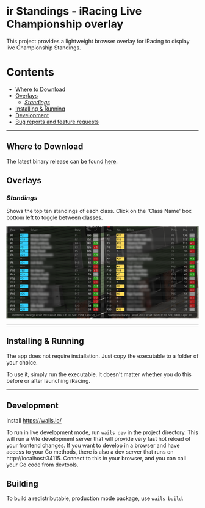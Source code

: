 # ir Standings - iRacing Live Championship overlay

This project provides a lightweight browser overlay for iRacing to display live Championship Standings.

# Contents

- [Where to Download](#where-to-download)
- [Overlays](#overlays)
  - [*Standings*](#standings)
- [Installing & Running](#installing--running)
- [Development](#development)
- [Bug reports and feature requests](#bug-reports-and-feature-requests)

---

## Where to Download

The latest binary release can be found [here](https://github.com/ianhaycox/ir-standings/releases/latest).

## Overlays

### *Standings*

Shows the top ten standings of each class. Click on the 'Class Name' box bottom left to toggle between classes.

![standings](https://github.com/ianhaycox/ir-standings/blob/develop/images/live-standings.png?raw=true)

---

## Installing & Running

The app does not require installation. Just copy the executable to a folder of your choice.

To use it, simply run the executable. It doesn't matter whether you do this before or after launching iRacing.

---

## Development

Install https://wails.io/

To run in live development mode, run `wails dev` in the project directory. This will run a Vite development
server that will provide very fast hot reload of your frontend changes. If you want to develop in a browser
and have access to your Go methods, there is also a dev server that runs on http://localhost:34115. Connect
to this in your browser, and you can call your Go code from devtools.

## Building

To build a redistributable, production mode package, use `wails build`.
